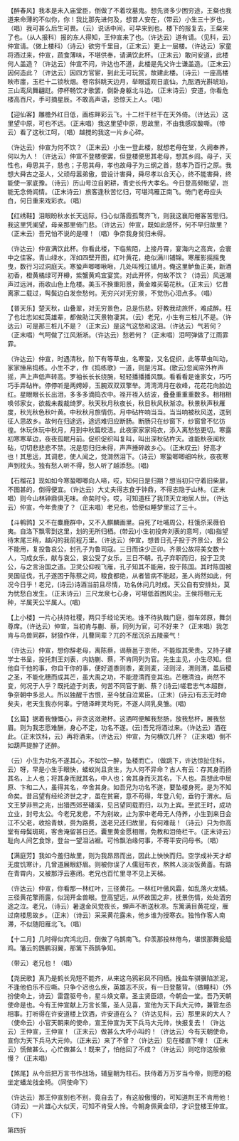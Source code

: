 <!-- { "loadSidebar": true } -->
【醉春风】我本是未入庙堂臣，倒做了不着坟墓鬼。想先贤多少困穷途，王粲也我道来命薄的不似你，你！我比那先进何及，想昔人安在，（带云）小生三十岁也，（唱）我可甚么后生可畏。（云）说话中间，可早来到也。楼下的报复去，王粲来了也。（从人报科）报的东人得知，王仲宣来了也。（许达云）道有请。（见科，云）仲宣请。（做上楼科）（诗云）欲穷千里目，（正末云）更上一层楼。（许达云）家童将酒过来，仲宣，蔬食薄味，不堪供奉，请满饮此杯。（正末云）敢问安道，此楼何人盖造？（许达云）仲宣不问，许达也不道，此楼是先父许士谦盖造。（正末云）因何造此？（许达云）因四方官宦，到此无可玩赏，故建此楼。（诗云）一座高楼映市廛，玉栏十二锁秋烟。卷帘斜眺天边月，举眼遥观日底仙。九酝酒光斟琥珀，三山鸾凤舞翩跹。停杯畅饮才歌罢，倒卧身躯北斗边。（正末诗云）安道，你看危楼高百尺，手可摘星辰。不敢高声语，恐惊天上人。（唱）

【迎仙客】雕檐外红日低，画栋畔彩云飞，十二栏干栏干在天外倚。（许达云）这里望中原，可也不远。（正末唱）我这里望中原，思故里，不由我感叹酸嘶。（带云）看了这秋江呵，（唱）越搅的我这一片乡心碎。

（许达云）仲宣为何不饮？（正末云）小生一登此楼，就想老母在堂，久阙奉养，何以为人！（许达云）仲宣不登楼便罢，但登楼便思其老母，想其乡闾。母子，天性也，母思其子，慈也；子思其母，孝也故母子为三纲之首，慈孝乃百行之原。我想大舜古之圣人，父顽母嚣弟傲，尝设计害舜，舜尽孝以合天心，终不能害舜，终能使一家底豫。（诗云）历山号泣自躬耕，青史长传大孝名。今日登高频帐望，岂能无念倚闾情。（正末诗云）旅客逢秋苦忆归，可堪鸿雁正南飞。倚门老母应头白，何日重来戏彩衣。（唱）

【红绣鞋】泪眼盼秋水长天远际，归心似落霞孤鹜齐飞，则我这襄阳倦客苦思归。我这里凭阑望，母亲那里倚门悲。（许达云）仲宣，既如此感怀，何不早归故里？（正末云）吾兄怕不说的是哩！（唱）争奈我身贫归未得。

（许达云）仲宣满饮此杯。你看此楼，下临紫陌，上接丹霄，宴海内之高宾，会寰中之佳客。青山绿水，浑如四壁开图，红叶黄花，绝似满川铺锦。寒雁影摇摇曳曳，数行习过洞庭天。寒蛩声唧唧啾啾，几处叫残江铺月。俺这里鲈鱼正美，新酒初香，橙黄橘绿可开樽，紫蟹黄鸡宜宴赏。对此开怀，何故不饮？（诗云）风送潮声过远洲，雨收山色上危楼。美玉不换重阳景，黄金难买菊花秋。（正末云）忆昔离家二载过，髩鬓边白发奈愁何。无穷兴对无穷景，不觉伤心泪点多。（唱）

【普天乐】楚天秋，山叠翠，对无穷景色，总是伤悲。好教我动旅怀，难成醉。枉了也壮志如虹英雄辈，都做助江天景物凄其。（云）老兄，小生有三桩儿不是。（许达云）可是那三桩儿不是？（正末云）是这气这愁和这泪。（许达云）气若何？（正末唱）气呵做了江风淅淅。（许达云）愁若何？（正末唱）泪呵弹做了江雨霏霏。

（许达云）仲宣，时遇清秋，阶下有等草虫，名寒蛩，又名促织，此等草虫叫动，家家捶帛捣练。小生不才，作《捣练歌》一道，则是污耳。(歌云)忽闻帘外杵声摇，声上声低声转高。罗袖长长长绕腕，轻轻播播播风飘。看看看是谁家女，巧巧巧手弄砧杵。停停听是两娉婷，玉腕双双双擎举。湾湾湾月在收峰，花花花向脸边红。星眼眼长长出泪，多多多滴捣衣中。祬开祬入纺波，叠叠重重重数多。相相相唤邻家女，欲裁未裁裁绮罗。秋天秋月秋夜长，秋日秋风秋渐凉。秋景秋声秋雁度，秋光秋色秋叶黄。中秋秋月旅情伤。月中砧杵响当当。当当响被秋风送，送到征人思故乡。故何在归途远，途远难归应断肠。断肠只在纱窗下，纱窗曾不忆彷徨。休玩休玩中秋月，月到中秋篇皎洁。此夜家家家捣衣，添入离愁愁更切。寒露初寒寒草边，夜夜孤眠月前。促织促织叫复叫，叫出深秋砧杵天。谁能秋夜闻秋砧，切切悲悲悲不禁。况是思归归未得，声声捶碎故乡心。（正末叹云）好高才也！其思远，其调悲，使人闻之，觉潸然泪下。（诗云）寒蛩唧唧细吟秋，夜夜寒声到枕头。独有愁人听不得，愁人听了越添愁。(唱)

【石榴花】现如如今寒蛩唧唧向人啼，哎，知何日是归期？想当初只守着旧柴扉，不图甚的，倒得便宜。（许达云）大丈夫得志食于钟鼎，不得志隐于山林。（正末唱）则今山林钟鼎俱无味。命矣时兮。哎，可知道枉了我顶天立地居人世。（许达云）仲宣，今年贵庚了？（正末唱）老兄也，恰便似睡梦里过了三十。

【斗鹌鹑】又不在麋鹿群中，又不入麒麟画里。自死了吐哺周公，枉饿杀采薇伯夷。自洛下飘零到这里，划的无所归栖。(带云)小生初投奔刘表的意呵，(唱)指望待末尾三稍，越闪的我前程万里。（许达云）仲宣，想昔日孔子投于齐景公，景公不能用，复投鲁哀公，封孔子为鲁司寇。三日而诛少正卯。齐景公故将美女数十人，习成女乐，献与哀公，哀公受了女乐，三日不朝。孔子弃职而归，投于卫灵公，与之言治国之道。卫灵公仰视飞雁，孔子知其不能用，投于陈国。其时陈国被吴国征伐，孔子遂困于陈蔡之间，粮食都绝，从者皆病不能起，圣人尚然如此，何况今日乎！老兄，(诗云)诗酒当前且尽情，功名休问几时成。天公自有安排处，莫为忧愁白发生。（正末诗云）三尺龙泉七心身，可堪低首困风尘。王侯将相元无种，半属天公半属人。(唱)

【上小楼】一片心扶持社稷，两只手经论天地。谁不待执戟门庭，御车郊原，舞剑尊席。（许达云）仲宣，当初肯与蒯、蔡，同列为官，可不好来？（正末唱）我怎肯与鸟兽同群，豺狼作伴，儿曹同辈？兀的不屈沉杀五陵豪气！

（许达云）仲宣，想你辞老母，离陈蔡，谒蔡邕于京师，不能取其荣贵。又持子建学士书呈，投托荆王刘表，内妨蒯、蔡，不肯同列为官。先生主见，小生尽知。但他自干他的事，你自干你的事，便好道黍则黍，麦则麦，泾则泾，渭则渭，虽后稷之圣，不能化穗而成其芒，虽大禹之功，不能澄清而变其浊。芒穗清浊，尚然不变，何况于人乎？既托迹于刘表，何苦不同官于蒯、蔡？(诗云)嗟君志气本超群，争奈朝中多忌人。所以独醒千古恨，至今犹自泣累臣。（正末）(诗云)有志无时命矣夫，老天生我亦何辜。宁随泽畔灵均死，不遂人间乳臭雏。(唱)

【幺篇】据着我慷慨心，非贪这潋滟杯。这酒呵便解我愁肠，放我愁杯，展我愁眉。则为我志愿难酬，身心不定，功名不遂。(云)吾兄将酒过来。（许达云）酒在此。（正末饮科，云）再将酒来。（许达云）仲宣，为何横饮几杯？（正末唱）倒不如葫芦提醉了还醉。

（云）小生为功名不遂其心，不如饮一醉，坠楼而亡。（做跳下，许达惊扯住科，云）呀，早是小生手眼快，蝼蚁尚且贪生，为人何不异命？古人有云：存其身而扬其名，上人也；将其身而就其名，中人也；舍其身而灭其名，下人也。吾想此中屈原、卞和二人，虽得其名，卒舍其身。如吾兄为功名不遂，要坠楼身死，是为不知命矣。昔吕望有经纶济世之才，虽在贫窘，意不苟得，年登八旬，垂钓于渭水。后文王梦非熊之兆，出猎西郊至磻溪，见吕望同载而归，以为上宾。至武王时，成功立业，封号太公。今老兄发悲，不为别故，止为家中老母无人侍养，小生到来日会江不父老，收拾青蚨，赍为路费，送老兄还归故里，有何难哉！（诗云）只为你高堂有母鬓斑斑，客舍淹留甚日还。囊里黄金愿相赠，免教和泪倚栏干。（正末诗云）耻向人间乞食馀，登台一望泪沾裾。可怜飘泊缘何事，不寄平安问母书。（唱）

【满庭芳】我如今羞归故里，则为我昂昂而出，因此上怏怏而归。空学成补天才却无度饥寒计，几曾道展眼舒眉。则被你误了人儒冠布衣，熬熬人淡淡饭黄齑。有路在青霄内，又被那浮云塞闭。老兄也百忙里寻不见上天梯。

（许达云）仲宣，你看那一林红叶，三径黄花。一林红叶傲风霜，如乱落火龙鳞。三径黄花擎雨露，似润开金兽眼。登高望远，从怀故国之非，抚景伤情，处处洒穷途之泣。老兄，（诗云）暑退金风觉夜长，蝉声不断送秋凉。东篱满目黄花绽，雁过南楼思故乡。（正末）（诗云）采采黄花露未，他乡谁为授寒衣。独怜作客人南滞，不似随阳雁北飞。（唱）

【十二月】几时得似宾鸿北归，倒做了乌鹊南飞。仰羡那投林倦鸟，堪恨那舞瓮醯鸡。籓云的鵾鹏羽翼，那篱下燕鹊争知。

（带云）老兄也！（唱）

【尧民歌】真乃是鹤长凫短不能齐，从来这乌鸦彩凤不同栖。挽盐车骐骥陷淤泥，不逢他伯乐不应嘶。只争个迟也么疾，英雄志不灰，有一日登鳌背。（做睡科）（外扮使命上，诗云）雷霆驱号令，星斗焕文章。圣主贤臣颂，今朝会一堂。吾乃天朝使命是也。今有王仲宣献上万言长策，圣人见喜，宣他为天下兵大元帅，兼管左丞相事。打听得在许安道楼上饮酒，许安道在么？（许达见科，云）那里来的大人？（使命云）小官天朝来的使命，宣王仲宣为天下兵马大元帅，快报复去！（许达云）王仲宣，王仲宣！（正末云）做甚么大呼小叫的！（许达云）今有天朝使命，宣你为天下兵马大元帅。（正末云）来了不曾？（许达云）见在楼直下哩！（正末云）慌做甚么，心忙做甚么！既来了，怕他回了不成？（许达云）则吃你这般傲慢？（正末唱）

【煞尾】从今后把万言书作战场，辅皇朝为柱石。扶侍着万万岁当今帝，则愿的稳坐定蟠龙戗金椅。（同使命下）

（许达云）那王仲宣别也不别，竟自去了，有这般傲慢的，可知道荆王不肯用他！（诗云）一片雄心大似天，可知不肯受人怜。今朝身佩黄金印，才识登楼王仲宣。（下）


第四折

